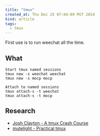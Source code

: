 ```yaml
---
title: "tmux"
created_at: Thu Dec 25 07:04:09 MST 2014
kind: article
tags:
  - tmux
---
```


First use is to run weechat all the time.

## What

~~~~~~~~~~~~
Start tmux named sessions
tmux new -s weechat weechat
tmux new -s mocp mocp
~~~~~~~~~~~~

~~~~~~~~~~~~
Attach to named sessions
tmux attach-s -t weechat
tmux attach-s -t mocp
~~~~~~~~~~~~

## Research

* [Josh Clayton - A tmux Crash Course](http://robots.thoughtbot.com/a-tmux-crash-course)
* [mutelight - Practical tmux](https://mutelight.org/practical-tmux)

